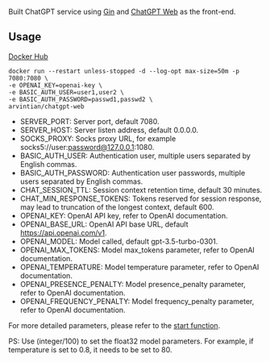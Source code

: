 Built ChatGPT service using [Gin](https://github.com/gin-gonic/gin) and [ChatGPT Web](https://github.com/Chanzhaoyu/chatgpt-web) as the front-end. 

## Usage

[Docker Hub](https://hub.docker.com/repository/docker/arvintian/chatgpt-web/general)

```
docker run --restart unless-stopped -d --log-opt max-size=50m -p 7080:7080 \
-e OPENAI_KEY=openai-key \
-e BASIC_AUTH_USER=user1,user2 \
-e BASIC_AUTH_PASSWORD=passwd1,passwd2 \
arvintian/chatgpt-web
```

- SERVER_PORT: Server port, default 7080.
- SERVER_HOST: Server listen address, default 0.0.0.0.
- SOCKS_PROXY: Socks proxy URL, for example socks5://user:password@127.0.0.1:1080.
- BASIC_AUTH_USER: Authentication user, multiple users separated by English commas.
- BASIC_AUTH_PASSWORD: Authentication user passwords, multiple users separated by English commas.
- CHAT_SESSION_TTL: Session context retention time, default 30 minutes.
- CHAT_MIN_RESPONSE_TOKENS: Tokens reserved for session response, may lead to truncation of the longest context, default 600.
- OPENAI_KEY: OpenAI API key, refer to OpenAI documentation.
- OPENAI_BASE_URL: OpenAI API base URL, default https://api.openai.com/v1.
- OPENAI_MODEL: Model called, default gpt-3.5-turbo-0301.
- OPENAI_MAX_TOKENS: Model max_tokens parameter, refer to OpenAI documentation.
- OPENAI_TEMPERATURE: Model temperature parameter, refer to OpenAI documentation.
- OPENAI_PRESENCE_PENALTY: Model presence_penalty parameter, refer to OpenAI documentation.
- OPENAI_FREQUENCY_PENALTY: Model frequency_penalty parameter, refer to OpenAI documentation.

For more detailed parameters, please refer to the [start function](https://github.com/Arvintian/chatgpt-web/blob/main/cmd/main.go#L21).

PS: Use (integer/100) to set the float32 model parameters. For example, if temperature is set to 0.8, it needs to be set to 80.